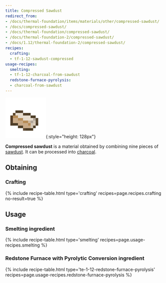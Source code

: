 ```yaml
---
title: Compressed Sawdust
redirect_from:
- /docs/thermal-foundation/items/materials/other/compressed-sawdust/
- /docs/compressed-sawdust/
- /docs/thermal-foundation/compressed-sawdust/
- /docs/thermal-foundation-2/compressed-sawdust/
- /docs/1.12/thermal-foundation-2/compressed-sawdust/
recipes:
  crafting:
  - tf-1-12-sawdust-compressed
usage-recipes:
  smelting:
  - tf-1-12-charcoal-from-sawdust
  redstone-furnace-pyrolysis:
  - charcoal-from-sawdust
---
```


![Compressed sawdust](/assets/images/thermal-foundation-2/sawdust-compressed.png){:style="height: 128px"}


**Compressed sawdust** is a material obtained by combining nine pieces of
[sawdust](../sawdust/). It can be processed into
[charcoal](https://minecraft.wiki/w/Charcoal).


Obtaining
---------

### Crafting
{% include recipe-table.html type='crafting' recipes=page.recipes.crafting no-result=true %}


Usage
-----

### Smelting ingredient
{% include recipe-table.html type='smelting' recipes=page.usage-recipes.smelting %}

### Redstone Furnace with Pyrolytic Conversion ingredient
{% include recipe-table.html type='te-1-12-redstone-furnace-pyrolysis' recipes=page.usage-recipes.redstone-furnace-pyrolysis %}
